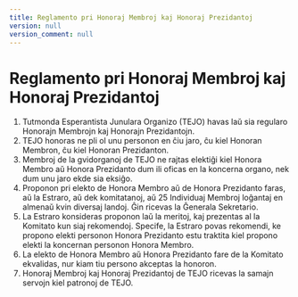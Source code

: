 ```yaml
---
title: Reglamento pri Honoraj Membroj kaj Honoraj Prezidantoj
version: null
version_comment: null
---
```


Reglamento pri Honoraj Membroj kaj Honoraj Prezidantoj
======================================================

1. Tutmonda Esperantista Junulara Organizo (TEJO) havas laŭ sia regularo Honorajn Membrojn kaj Honorajn Prezidantojn.
2. TEJO honoras ne pli ol unu personon en ĉiu jaro, ĉu kiel Honoran Membron, ĉu kiel Honoran Prezidanton.
3. Membroj de la gvidorganoj de TEJO ne rajtas elektiĝi kiel Honora Membro aŭ Honora Prezidanto dum ili oficas en la koncerna organo, nek dum unu jaro ekde sia eksiĝo.
4. Proponon pri elekto de Honora Membro aŭ de Honora Prezidanto faras, aŭ la Estraro, aŭ dek komitatanoj, aŭ 25 Individuaj Membroj loĝantaj en almenaŭ kvin diversaj landoj. Ĝin ricevas la Ĝenerala Sekretario.
5. La Estraro konsideras proponon laŭ la meritoj, kaj prezentas al la Komitato kun siaj rekomendoj. Specife, la Estraro povas rekomendi, ke propono elekti personon Honora Prezidanto estu traktita kiel propono elekti la koncernan personon Honora Membro.
6. La elekto de Honora Membro aŭ Honora Prezidanto fare de la Komitato ekvalidas, nur kiam tiu persono akceptas la honoron.
7. Honoraj Membroj kaj Honoraj Prezidantoj de TEJO ricevas la samajn servojn kiel patronoj de TEJO.
